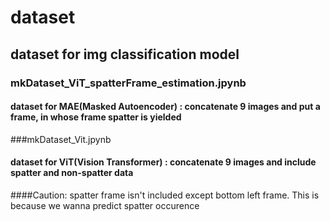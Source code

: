 # dataset
## dataset for img classification model
### mkDataset_ViT_spatterFrame_estimation.jpynb
#### dataset for MAE(Masked Autoencoder) : concatenate 9 images and put a frame, in whose frame spatter is yielded
###mkDataset_Vit.jpynb
#### dataset for ViT(Vision Transformer) : concatenate 9 images and include spatter and non-spatter data
####Caution: spatter frame isn't included except bottom left frame. This is because we wanna predict spatter occurence

